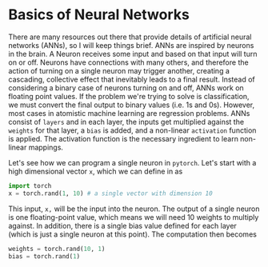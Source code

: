 # Basics of Neural Networks

There are many resources out there that provide details of artificial neural networks (ANNs), so I will keep things brief. ANNs are inspired by neurons in the brain. A Neuron receives some input and based on that input will turn on or off. Neurons have connections with many others, and therefore the action of turning on a single neuron may trigger another, creating a cascading, collective effect that inevitably leads to a final result. Instead of considering a binary case of neurons turning on and off, ANNs work on floating point values. If the problem we're trying to solve is classification, we must convert the final output to binary values (i.e. 1s and 0s). However, most cases in atomistic machine learning are regression problems. ANNs consist of `layers` and in each layer, the inputs get multiplied against the `weights` for that layer, a `bias` is added, and a non-linear `activation` function is applied. The activation function is the necessary ingredient to learn non-linear mappings.

Let's see how we can program a single neuron in `pytorch`. Let's start with a high dimensional vector `x`, which we can define in as
```python
import torch
x = torch.rand(1, 10) # a single vector with dimension 10
```
This input, `x,` will be the input into the neuron. The output of a single neuron is one floating-point value, which means we will need 10 weights to multiply against. In addition, there is a single bias value defined for each layer (which is just a single neuron at this point). The computation then becomes
```python
weights = torch.rand(10, 1)
bias = torch.rand(1)
